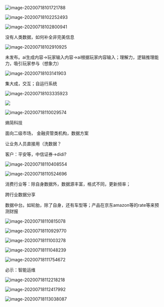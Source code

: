 ![image-20200718101721788](C:\Users\Ester.L\AppData\Roaming\Typora\typora-user-images\image-20200718101721788.png)

![image-20200718102252493](C:\Users\Ester.L\AppData\Roaming\Typora\typora-user-images\image-20200718102522491.png)

![image-20200718102800941](C:\Users\Ester.L\AppData\Roaming\Typora\typora-user-images\image-20200718102800941.png)

没有人类数据，如何补全非完美信息

![image-20200718102910925](C:\Users\Ester.L\AppData\Roaming\Typora\typora-user-images\image-20200718102910925.png)

未发布。ai生成内容->玩家输入内容->ai根据玩家内容输入；理解力，逻辑推理能力，吸引玩家参与（想象力）

![image-20200718103141903](C:\Users\Ester.L\AppData\Roaming\Typora\typora-user-images\image-20200718103141903.png)

集大成，交互；自运行系统

![image-20200718103335923](C:\Users\Ester.L\AppData\Roaming\Typora\typora-user-images\image-20200718103335923.png)

![](C:\Users\Ester.L\AppData\Roaming\Typora\typora-user-images\image-20200718105106408.png)

![image-20200718110029574](C:\Users\Ester.L\AppData\Roaming\Typora\typora-user-images\image-20200718110029574.png)

熵简科技

面向二级市场， 金融资管类机构，数据方案

让业务人员直接用（洗数据？

客户：平安等，中信证券->didi?

![image-20200718110408554](C:\Users\Ester.L\AppData\Roaming\Typora\typora-user-images\image-20200718110408554.png)

![image-20200718110524696](C:\Users\Ester.L\AppData\Roaming\Typora\typora-user-images\image-20200718110524696.png)

消费行业等：除自身数据外，数据源丰富，格式不同，更新频率；

跨行业数据分享

数据中台。如轮胎，除了自身，还有车型等；产品在京东amazon等的rate等来预测财报

![image-20200718110815078](C:\Users\Ester.L\AppData\Roaming\Typora\typora-user-images\image-20200718110815078.png)

![image-20200718110929770](C:\Users\Ester.L\AppData\Roaming\Typora\typora-user-images\image-20200718110929770.png)

![image-20200718111003278](C:\Users\Ester.L\AppData\Roaming\Typora\typora-user-images\image-20200718111003278.png)

![image-20200718111048239](C:\Users\Ester.L\AppData\Roaming\Typora\typora-user-images\image-20200718111048239.png)

![image-20200718111754672](C:\Users\Ester.L\AppData\Roaming\Typora\typora-user-images\image-20200718111754672.png)

必示：智能运维

![image-20200718112218218](C:\Users\Ester.L\AppData\Roaming\Typora\typora-user-images\image-20200718112218218.png)

![image-20200718112417992](C:\Users\Ester.L\AppData\Roaming\Typora\typora-user-images\image-20200718112417992.png)

![image-20200718113038087](C:\Users\Ester.L\AppData\Roaming\Typora\typora-user-images\image-20200718113038087.png)